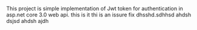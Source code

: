 This project is simple implementation of Jwt token for authentication in asp.net core 3.0 web api.
this is it
thi is an issure fix dhsshd.sdhhsd 
ahdsh
dsjsd
ahdsh ajdh
